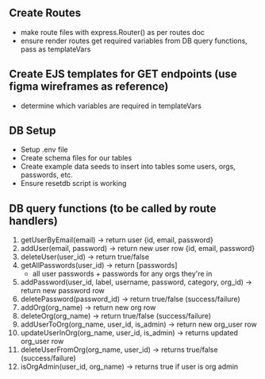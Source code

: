 ## Create Routes
- make route files with express.Router() as per routes doc
- ensure render routes get required variables from DB query functions, pass as templateVars

## Create EJS templates for GET endpoints (use figma wireframes as reference)
- determine which variables are required in templateVars

## DB Setup
- Setup .env file
- Create schema files for our tables
- Create example data seeds to insert into tables some users, orgs, passwords, etc.
- Ensure resetdb script is working

## DB query functions (to be called by route handlers)
1) getUserByEmail(email) -> return user {id, email, password}
2) addUser(email, password) -> return new user row {id, email, password}
3) deleteUser(user_id) -> return true/false 
4) getAllPasswords(user_id) -> return [passwords]
   - all user passwords + passwords for any orgs they're in
5) addPassword(user_id, label, username, password, category, org_id) -> return new password row
6) deletePassword(password_id) -> return true/false (success/failure)
7) addOrg(org_name) -> return new org row
8) deleteOrg(org_name) -> return true/false (success/failure)
9) addUserToOrg(org_name, user_id, is_admin) -> return new org_user row
10) updateUserInOrg(org_name, user_id, is_admin) -> returns updated org_user row
11) deleteUserFromOrg(org_name, user_id) -> returns true/false (success/failure)
12) isOrgAdmin(user_id, org_name) -> returns true if user is org admin



